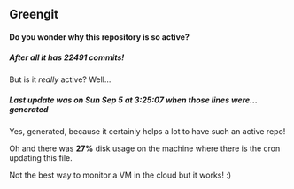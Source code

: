 ## Greengit

#### Do you wonder why this repository is so active?

##### After all it has 22491 commits!

But is it *really* active? Well...

##### Last update was on Sun Sep 5 at 3:25:07 when those lines were... generated

Yes, generated, because it certainly helps a lot to have such an active repo!

Oh and there was **27%** disk usage on the machine
where there is the cron updating this file.

Not the best way to monitor a VM in the cloud but it works! :)
